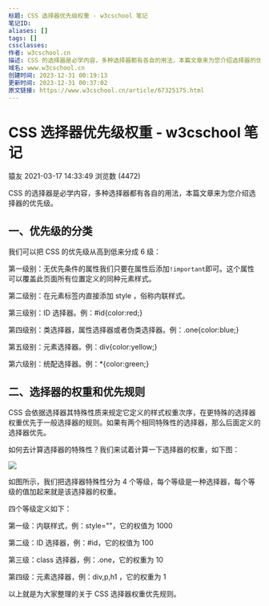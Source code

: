 ```yaml
---
标题: CSS 选择器优先级权重 - w3cschool 笔记
笔记ID: 
aliases: []
tags: []
cssclasses: 
作者: w3cschool.cn
描述: CSS 的选择器是必学内容，多种选择器都有各自的用法，本篇文章来为您介绍选择器的优先级。
域名: www.w3cschool.cn
创建时间: 2023-12-31 00:19:13
更新时间: 2023-12-31 00:37:02
原文链接: https://www.w3cschool.cn/article/67325175.html
---
```


# CSS 选择器优先级权重 - w3cschool 笔记

猿友 2021-03-17 14:33:49 浏览数 (4472)

CSS 的选择器是必学内容，多种选择器都有各自的用法，本篇文章来为您介绍选择器的优先级。

## 一、优先级的分类

我们可以把 CSS 的优先级从高到低来分成 6 级：

第一级别：无优先条件的属性我们只要在属性后添加 ​`!important` ​即可。这个属性可以覆盖此页面所有位置定义的同种元素样式。

第二级别：在元素标签内直接添加 style ，俗称内联样式。

第三级别：ID 选择器。例：#id{color:red;}

第四级别：类选择器，属性选择器或者伪类选择器。例：.one{color:blue;}

第五级别：元素选择器。例：div{color:yellow;}

第六级别：统配选择器。例：*{color:green;}

## 二、选择器的权重和优先规则

CSS 会依据选择器其特殊性质来规定它定义的样式权重次序，在更特殊的选择器权重优先于一般选择器的规则。如果有两个相同特殊性的选择器，那么后面定义的选择器优先。

如何去计算选择器的特殊性？我们来试着计算一下选择器的权重，如下图：

![](https://atts.w3cschool.cn/attachments/image/20210317/1615962465667074.png)

如图所示，我们把选择器特殊性分为 4 个等级，每个等级是一种选择器，每个等级的值加起来就是该选择器的权重。

四个等级定义如下：

第一级：内联样式，例：style=""，它的权值为 1000

第二级：ID 选择器，例：#id，它的权值为 100

第三级：class 选择器，例：.one，它的权重为 10

第四级：元素选择器，例：div,p,h1 ，它的权重为 1

以上就是为大家整理的关于 CSS 选择器权重优先规则。
